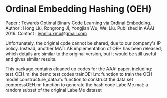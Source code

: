 # Ordinal Embedding Hashing (OEH)

Paper : Towards Optimal Binary Code Learning via Ordinal Embedding. 
Author : Hong Liu, Rongrong Ji, Yongjian Wu, Wei Liu. 
Published in AAAI 2016. 
Contact : lynnliu.xmu@gmail.com

Unfortunately, the original code cannot be shared, due to our company's IP policy. Instead, another MATLAB implementation of OEH has been released, which details are similar to the original version, but it would be still useful and gives similar results.

This package contains cleaned up codes for the AAAI paper, including: test_OEH.m: the demo test codes trainOEH.m: function to train the OEH model constructure_data.m: function to construct the data set compressOEH.m: function to generate the hash code LabelMe.mat: a random subset of the original LabelMe dataset